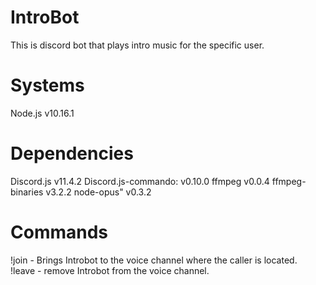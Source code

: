 # IntroBot
This is discord bot that plays intro music for the specific user.

# Systems
Node.js v10.16.1
# Dependencies
Discord.js v11.4.2
Discord.js-commando: v0.10.0
ffmpeg v0.0.4
ffmpeg-binaries v3.2.2
node-opus" v0.3.2

# Commands
!join - Brings Introbot to the voice channel where the caller is located.<br/>
!leave - remove Introbot from the voice channel.

